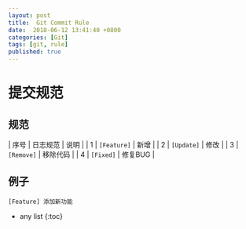 ```yaml
---
layout: post
title:  Git Commit Rule
date:  2018-06-12 13:41:40 +0800
categories: [Git]
tags: [git, rule]
published: true
---
```


#  提交规范

## 规范

| 序号 | 日志规范 | 说明 |
| 1 | `[Feature]` | 新增 |
| 2 | `[Update]` | 修改 |
| 3 | `[Remove]` | 移除代码 |
| 4 | `[Fixed]` | 修复BUG |

## 例子

`[Feature] 添加新功能`

* any list
{:toc}







